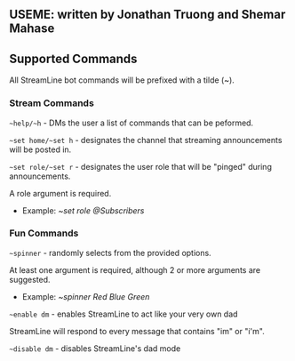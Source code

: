 ## USEME: written by Jonathan Truong and Shemar Mahase

## Supported Commands

All StreamLine bot commands will be prefixed with a tilde (~).

### Stream Commands

`~help/~h` - DMs the user a list of commands that can be peformed.

`~set home/~set h` - designates the channel that streaming announcements will be posted in.

`~set role/~set r` - designates the user role that will be "pinged" during announcements.

A role argument is required. 

- Example: *~set role @Subscribers*

### Fun Commands

`~spinner` - randomly selects from the provided options.

At least one argument is required, although 2 or more arguments are suggested. 

- Example: *~spinner Red Blue Green* 

`~enable dm` - enables StreamLine to act like your very own dad

StreamLine will respond to every message that contains "im" or "i'm". 

`~disable dm` - disables StreamLine's dad mode 